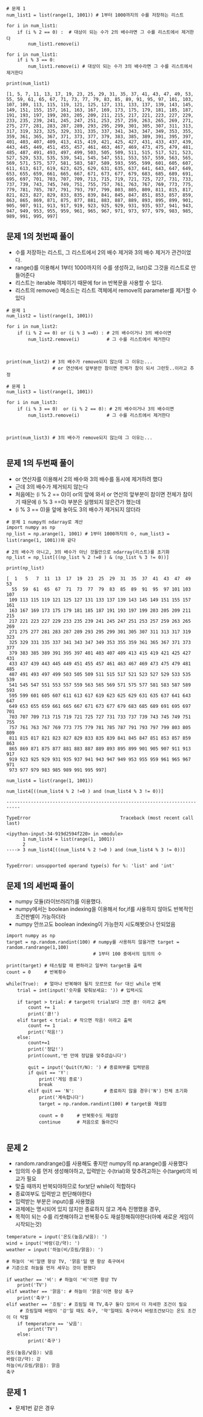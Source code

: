 

~~~
# 문제 1
num_list1 = list(range(1, 1001)) # 1부터 1000까지의 수를 저장하는 리스트

for i in num_list1:
    if (i % 2 == 0) :  # 대상이 되는 수가 2의 배수라면 그 수를 리스트에서 제거한다
        num_list1.remove(i)

for i in num_list1:
    if i % 3 == 0:
        num_list1.remove(i) # 대상이 되는 수가 3의 배수라면 그 수를 리스트에서 제거한다
        
print(num_list1)

~~~

    [1, 5, 7, 11, 13, 17, 19, 23, 25, 29, 31, 35, 37, 41, 43, 47, 49, 53, 55, 59, 61, 65, 67, 71, 73, 77, 79, 83, 85, 89, 91, 95, 97, 101, 103, 107, 109, 113, 115, 119, 121, 125, 127, 131, 133, 137, 139, 143, 145, 149, 151, 155, 157, 161, 163, 167, 169, 173, 175, 179, 181, 185, 187, 191, 193, 197, 199, 203, 205, 209, 211, 215, 217, 221, 223, 227, 229, 233, 235, 239, 241, 245, 247, 251, 253, 257, 259, 263, 265, 269, 271, 275, 277, 281, 283, 287, 289, 293, 295, 299, 301, 305, 307, 311, 313, 317, 319, 323, 325, 329, 331, 335, 337, 341, 343, 347, 349, 353, 355, 359, 361, 365, 367, 371, 373, 377, 379, 383, 385, 389, 391, 395, 397, 401, 403, 407, 409, 413, 415, 419, 421, 425, 427, 431, 433, 437, 439, 443, 445, 449, 451, 455, 457, 461, 463, 467, 469, 473, 475, 479, 481, 485, 487, 491, 493, 497, 499, 503, 505, 509, 511, 515, 517, 521, 523, 527, 529, 533, 535, 539, 541, 545, 547, 551, 553, 557, 559, 563, 565, 569, 571, 575, 577, 581, 583, 587, 589, 593, 595, 599, 601, 605, 607, 611, 613, 617, 619, 623, 625, 629, 631, 635, 637, 641, 643, 647, 649, 653, 655, 659, 661, 665, 667, 671, 673, 677, 679, 683, 685, 689, 691, 695, 697, 701, 703, 707, 709, 713, 715, 719, 721, 725, 727, 731, 733, 737, 739, 743, 745, 749, 751, 755, 757, 761, 763, 767, 769, 773, 775, 779, 781, 785, 787, 791, 793, 797, 799, 803, 805, 809, 811, 815, 817, 821, 823, 827, 829, 833, 835, 839, 841, 845, 847, 851, 853, 857, 859, 863, 865, 869, 871, 875, 877, 881, 883, 887, 889, 893, 895, 899, 901, 905, 907, 911, 913, 917, 919, 923, 925, 929, 931, 935, 937, 941, 943, 947, 949, 953, 955, 959, 961, 965, 967, 971, 973, 977, 979, 983, 985, 989, 991, 995, 997]
    

## 문제 1의 첫번째 풀이
- 수를 저장하는 리스트, 그 리스트에서 2의 배수 제거와 3의 배수 제거가 관건이었다.
- range()를 이용해서 1부터 1000까지의 수를 생성하고, list()로 그것을 리스트로 만들어준다
- 리스트는 iterable 객체이기 때문에 for in 반복문을 사용할 수 있다. 
- 리스트의 remove() 메소드는 리스트 객체에서 remove의 parameter를 제거할 수 있다


~~~
# 문제 1
num_list2 = list(range(1, 1001))

for i in num_list2:
    if (i % 2 == 0) or (i % 3 ==0) : # 2의 배수이거나 3의 배수이면
        num_list2.remove(i)          # 그 수를 리스트에서 제거한다


        
print(num_list2) # 3의 배수가 remove되지 않는데 그 이유는...
                 # or 연산에서 앞부분만 참이면 전체가 참이 되서 그런듯..이라고 추정

~~~


~~~
# 문제 1
num_list3 = list(range(1, 1001))

for i in num_list3:
    if (i % 3 == 0)  or (i % 2 == 0): # 2의 배수이거나 3의 배수이면
        num_list3.remove(i)          # 그 수를 리스트에서 제거한다


        
print(num_list3) # 3의 배수가 remove되지 않는데 그 이유는...
                 

~~~

## 문제 1의 두번째 풀이
- or 연산자를 이용해서 2의 배수와 3의 배수를 동시에 제거하려 했다
- 근데 3의 배수가 제거되지 않는다
- 처음에는 (i % 2 == 0)이 or의 앞에 와서 or 연산의 앞부분이 참이면 전체가 참이기 때문에 (i % 3 ==0) 부분은 실행되지 않은건가 했는데
- (i % 3 == 0)을 앞에 놓아도 3의 배수가 제거되지 않더라


~~~
# 문제 1 numpy의 ndarray로 계산
import numpy as np
np_list = np.arange(1, 1001) # 1부터 1000까지의 수, num_list3 = list(range(1, 1001))와 같다

# 2의 배수가 아니고, 3의 배수가 아닌 것들만으로 ndarray(리스트)를 초기화
np_list = np_list[((np_list % 2 !=0 ) & (np_list % 3 != 0))] 

print(np_list)
~~~

    [  1   5   7  11  13  17  19  23  25  29  31  35  37  41  43  47  49  53
      55  59  61  65  67  71  73  77  79  83  85  89  91  95  97 101 103 107
     109 113 115 119 121 125 127 131 133 137 139 143 145 149 151 155 157 161
     163 167 169 173 175 179 181 185 187 191 193 197 199 203 205 209 211 215
     217 221 223 227 229 233 235 239 241 245 247 251 253 257 259 263 265 269
     271 275 277 281 283 287 289 293 295 299 301 305 307 311 313 317 319 323
     325 329 331 335 337 341 343 347 349 353 355 359 361 365 367 371 373 377
     379 383 385 389 391 395 397 401 403 407 409 413 415 419 421 425 427 431
     433 437 439 443 445 449 451 455 457 461 463 467 469 473 475 479 481 485
     487 491 493 497 499 503 505 509 511 515 517 521 523 527 529 533 535 539
     541 545 547 551 553 557 559 563 565 569 571 575 577 581 583 587 589 593
     595 599 601 605 607 611 613 617 619 623 625 629 631 635 637 641 643 647
     649 653 655 659 661 665 667 671 673 677 679 683 685 689 691 695 697 701
     703 707 709 713 715 719 721 725 727 731 733 737 739 743 745 749 751 755
     757 761 763 767 769 773 775 779 781 785 787 791 793 797 799 803 805 809
     811 815 817 821 823 827 829 833 835 839 841 845 847 851 853 857 859 863
     865 869 871 875 877 881 883 887 889 893 895 899 901 905 907 911 913 917
     919 923 925 929 931 935 937 941 943 947 949 953 955 959 961 965 967 971
     973 977 979 983 985 989 991 995 997]
    


~~~
num_list4 = list(range(1, 1001))

num_list4[((num_list4 % 2 !=0 ) and (num_list4 % 3 != 0))]
~~~


    ---------------------------------------------------------------------------

    TypeError                                 Traceback (most recent call last)

    <ipython-input-34-919d2594f220> in <module>
          1 num_list4 = list(range(1, 1001))
          2 
    ----> 3 num_list4[((num_list4 % 2 !=0 ) and (num_list4 % 3 != 0))]
    

    TypeError: unsupported operand type(s) for %: 'list' and 'int'


## 문제 1의 세번째 풀이
- numpy 모듈(라이브러리?)를 이용했다. 
- numpy에서는 boolean indexing을 이용해서 for,if를 사용하지 않아도 반복적인 조건판별이 가능하더라
- numpy 안쓰고도 boolean indexing이 가능한지 시도해봣으나 안되었음


~~~
import numpy as np
target = np.random.randint(100) # numpy를 사용하지 않을거면 target = random.randrange(1,100)
                                # 1부터 100 중에서의 임의의 수

print(target) # 테스팅할 때 편하라고 일부러 target을 출력
count = 0     # 반복횟수

while(True):  # 얼마나 반복해야 될지 모르므로 for 대신 while 반복
    trial = int(input('숫자를 맞춰보세요: ')) # 입력시도
    
    if target > trial: # target이 trial보다 크면 큼! 이라고 출력
        count += 1
        print('큼!')
    elif target < trial: # 작으면 작음! 이라고 출력
        count += 1
        print('작음!')
    else:
        count+=1
        print('정답!')
        print(count,'번 만에 정답을 맞추셨습니다')
     
        quit = input('Quit(Y/N): ') # 종료여부를 입력받음
        if quit == 'Y':
            print('게임 종료')
            break
        elif quit == 'N':           # 종료하지 않을 경우('N') 전체 초기화 
            print('계속합니다')
            target = np.random.randint(100) # target을 재설정
         
            count = 0     # 반복횟수도 재설정 
            continue      # 처음으로 돌아간다
        

~~~

## 문제 2
- random.randrange()를 사용해도 좋지만 numpy의 np.arange()를 사용했다
- 임의의 수를 먼저 생성해야하고, 입력받는 수(trial)와 맞추려고하는 수(target)의 비교가 필요
- 맞출 때까지 반복되야하므로 for보단 while이 적합하다
- 종료여부도 입력받고 판단해야한다
- 입력받는 부분은 input()를 사용했음
- 과제에는 명시되어 있지 않지만 종료하지 않고 계속 진행했을 경우, 
- 목적이 되는 수를 리셋해야하고 반복횟수도 재설정해줘야한다(아예 새로운 게임이 시작되는것)


~~~
temperature = input('온도(높음/낮음): ')
wind = input('바람(강/약): ')
weather = input('하늘(비/흐림/맑음): ')

# 하늘이 '비'일땐 항상 TV, '맑음'일 땐 항상 축구여서
# 기준으로 하늘을 먼저 세우는 것이 편했다

if weather == '비': # 하늘이 '비'이면 항상 TV
    print('TV')
elif weather == '맑음': # 하늘이 '맑음'이면 항상 축구
    print('축구')
elif weather == '흐림': # 흐림일 때 TV,축구 둘다 있어서 더 자세한 조건이 필요
     # 흐림일때 바람이 '강'일 때도 축구, '약'일때도 축구여서 바람조건보다는 온도 조건이 더 탁월
    if temperature == '낮음':
        print('TV')
    else:
        print('축구')
~~~

    온도(높음/낮음): 낮음
    바람(강/약): 강
    하늘(비/흐림/맑음): 맑음
    축구
    

## 문제 1
- 문제1번 같은 경우 




